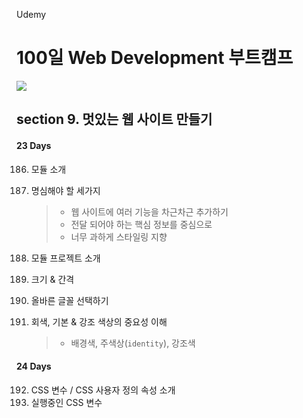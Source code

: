 Udemy

# 100일 Web Development 부트캠프

[<img src="https://img.shields.io/badge/github-%23121011.svg?style=for-the-badge&logo=github&logoColor=white" />](https://github.com/academind/100-days-of-web-development/)

## section 9. 멋있는 웹 사이트 만들기

#### 23 Days

186. 모듈 소개
187. 명심해야 할 세가지

     > - 웹 사이트에 여러 기능을 차근차근 추가하기
     > - 전달 되어야 하는 핵심 정보를 중심으로
     > - 너무 과하게 스타일링 지향

188. 모듈 프로젝트 소개
189. 크기 & 간격
190. 올바른 글꼴 선택하기
191. 회색, 기본 & 강조 색상의 중요성 이해
     > - 배경색, 주색상(`identity`), 강조색

#### 24 Days

192. CSS 변수 / CSS 사용자 정의 속성 소개
193. 실행중인 CSS 변수
